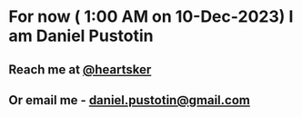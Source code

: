# For now ( 1:00 AM on 10-Dec-2023) I am Daniel Pustotin
## Reach me at [@heartsker](https://t.me/heartsker)
## Or email me - daniel.pustotin@gmail.com
